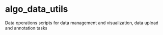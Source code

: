 # algo_data_utils
Data operations scripts for data management and visualization, data upload and annotation tasks
